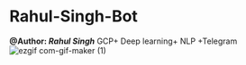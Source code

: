 # Rahul-Singh-Bot
**@Author: *Rahul Singh***
GCP+ Deep learning+ NLP +Telegram
![ezgif com-gif-maker (1)](https://user-images.githubusercontent.com/57325166/96228854-be3a8180-0fb3-11eb-91e5-b8023af52d16.gif)
